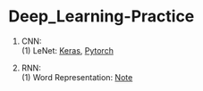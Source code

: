 # Deep_Learning-Practice
1. CNN:
<br>(1) LeNet: [Keras](https://github.com/HsiaSharpie/Deep_Learning-Practice/tree/master/LeNet_Keras), [Pytorch](https://github.com/HsiaSharpie/Deep_Learning-Practice/tree/master/LeNet_Pytorch)

2. RNN:
<br>(1) Word Representation: [Note](https://github.com/HsiaSharpie/Deep_Learning-Practice/blob/master/word_representation.md)
